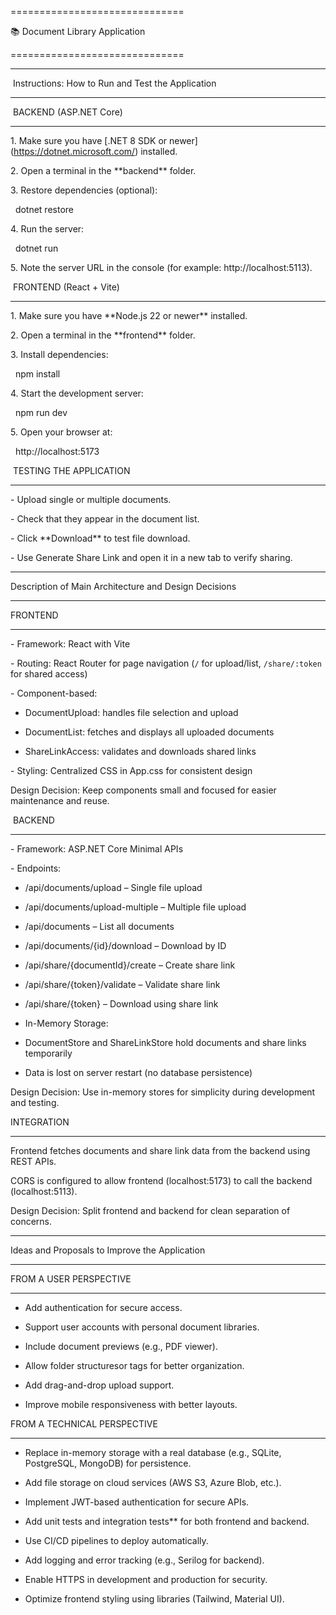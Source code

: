 ==============================

📚 Document Library Application

==============================



------------------------------

&nbsp;Instructions: How to Run and Test the Application

------------------------------



&nbsp;BACKEND (ASP.NET Core)

------------------------------

1\. Make sure you have \[.NET 8 SDK or newer](https://dotnet.microsoft.com/) installed.

2\. Open a terminal in the \*\*backend\*\* folder.

3\. Restore dependencies (optional):

&nbsp;  dotnet restore

4\. Run the server:

&nbsp;  dotnet run

5\. Note the server URL in the console (for example: http://localhost:5113).





&nbsp;FRONTEND (React + Vite)

------------------------------

1\. Make sure you have \*\*Node.js 22 or newer\*\* installed.

2\. Open a terminal in the \*\*frontend\*\* folder.

3\. Install dependencies:

&nbsp;  npm install

4\. Start the development server:

&nbsp;  npm run dev

5\. Open your browser at:

&nbsp;  http://localhost:5173





&nbsp;TESTING THE APPLICATION

------------------------------

\- Upload single or multiple documents.

\- Check that they appear in the document list.

\- Click \*\*Download\*\* to test file download.

\- Use Generate Share Link and open it in a new tab to verify sharing.





------------------------------

Description of Main Architecture and Design Decisions

------------------------------



FRONTEND

------------------------------

\- Framework: React with Vite

\- Routing: React Router for page navigation (`/` for upload/list, `/share/:token` for shared access)

\- Component-based: 

- DocumentUpload: handles file selection and upload

 - DocumentList: fetches and displays all uploaded documents

 - ShareLinkAccess: validates and downloads shared links

\- Styling: Centralized CSS in App.css for consistent design



Design Decision: Keep components small and focused for easier maintenance and reuse.





&nbsp;BACKEND

------------------------------

\- Framework: ASP.NET Core Minimal APIs

\- Endpoints:

 - /api/documents/upload – Single file upload

 - /api/documents/upload-multiple – Multiple file upload

 - /api/documents – List all documents

 - /api/documents/{id}/download – Download by ID

 - /api/share/{documentId}/create – Create share link

 - /api/share/{token}/validate – Validate share link

 - /api/share/{token} – Download using share link

 - In-Memory Storage:

 - DocumentStore and ShareLinkStore hold documents and share links temporarily


-  Data is lost on server restart (no database persistence)



Design Decision: Use in-memory stores for simplicity during development and testing.





INTEGRATION

------------------------------

 Frontend fetches documents and share link data from the backend using REST APIs.

 CORS is configured to allow frontend (localhost:5173) to call the backend (localhost:5113).



Design Decision: Split frontend and backend for clean separation of concerns.





------------------------------

Ideas and Proposals to Improve the Application

------------------------------



FROM A USER PERSPECTIVE

------------------------------

- Add authentication for secure access.

- Support user accounts with personal document libraries.

- Include document previews (e.g., PDF viewer).

- Allow folder structuresor tags for better organization.

- Add drag-and-drop upload support.

- Improve mobile responsiveness with better layouts.





FROM A TECHNICAL PERSPECTIVE

------------------------------

- Replace in-memory storage with a real database (e.g., SQLite, PostgreSQL, MongoDB) for persistence.

- Add file storage on cloud services (AWS S3, Azure Blob, etc.).

- Implement JWT-based authentication for secure APIs.

- Add unit tests and integration tests\*\* for both frontend and backend.

- Use CI/CD pipelines to deploy automatically.

- Add logging and error tracking (e.g., Serilog for backend).

- Enable HTTPS in development and production for security.

- Optimize frontend styling using libraries (Tailwind, Material UI).




